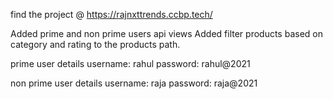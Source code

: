 
find the project @ https://rajnxttrends.ccbp.tech/

Added prime and non prime users api views
Added filter products based on category and rating to the products path.

prime user details
username: rahul
password: rahul@2021

non prime user details
username: raja
password: raja@2021
